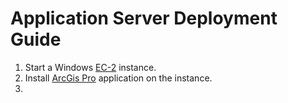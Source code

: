 # Application Server Deployment Guide
1. Start a Windows [EC-2](https://aws.amazon.com/ec2/) instance.
2. Install [ArcGis Pro](https://pro.arcgis.com/en/pro-app/latest/get-started/get-started.htm) application on the instance.
3. 